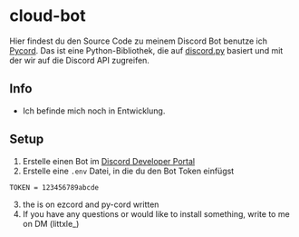 # cloud-bot
Hier findest du den Source Code zu meinem Discord Bot benutze ich [Pycord](https://github.com/Pycord-Development/pycord). 
Das ist eine Python-Bibliothek, die auf [discord.py](https://github.com/Rapptz/discord.py) basiert und mit der wir auf die Discord API zugreifen.

## Info
- Ich befinde mich noch in Entwicklung.

## Setup
1. Erstelle einen Bot im [Discord Developer Portal](https://discord.com/developers/applications/)
2. Erstelle eine `.env` Datei, in die du den Bot Token einfügst
```
TOKEN = 123456789abcde
```
3. the is on ezcord and py-cord written
4. If you have any questions or would like to install something, write to me on DM  (littxle_)
